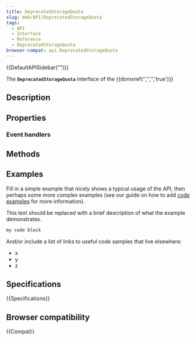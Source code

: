 ```yaml
---
title: DeprecatedStorageQuota
slug: Web/API/DeprecatedStorageQuota
tags:
  - API
  - Interface
  - Reference
  - DeprecatedStorageQuota
browser-compat: api.DeprecatedStorageQuota
---
```

{{DefaultAPISidebar("")}}

The **`DeprecatedStorageQuota`** interface of the {{domxref('','','','true')}} 

## Description

 

## Properties



### Event handlers



## Methods



## Examples

Fill in a simple example that nicely shows a typical usage of the API, then perhaps some more complex examples (see our guide on how to add [code examples](/en-US/docs/MDN/Contribute/Structures/Code_examples) for more information).

This text should be replaced with a brief description of what the example demonstrates.

```js
my code block
```

And/or include a list of links to useful code samples that live elsewhere:

*   x
*   y
*   z

## Specifications

{{Specifications}}

## Browser compatibility

{{Compat}}

